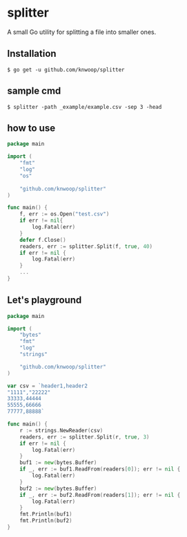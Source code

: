 # splitter

A small Go utility for splitting a file into smaller ones.

## Installation
```shell script
$ go get -u github.com/knwoop/splitter
```

## sample cmd
```shell script
$ splitter -path _example/example.csv -sep 3 -head 
```

## how to use
```go
package main

import (
    "fmt"
    "log"
    "os"
    
    "github.com/knwoop/splitter"
)

func main() {
    f, err := os.Open("test.csv")
    if err != nil{
        log.Fatal(err)
    }
    defer f.Close() 
    readers, err := splitter.Split(f, true, 40)
    if err != nil {
        log.Fatal(err)
    }
    ...
}
```

## Let's playground
```go
package main

import (
	"bytes"
	"fmt"
	"log"
	"strings"

	"github.com/knwoop/splitter"
)

var csv = `header1,header2
"1111","22222"
33333,44444
55555,66666
77777,88888`

func main() {
	r := strings.NewReader(csv)
	readers, err := splitter.Split(r, true, 3)
	if err != nil {
		log.Fatal(err)
	}
	buf1 := new(bytes.Buffer)
	if _, err := buf1.ReadFrom(readers[0]); err != nil {
		log.Fatal(err)
	}
	buf2 := new(bytes.Buffer)
	if _, err := buf2.ReadFrom(readers[1]); err != nil {
		log.Fatal(err)
	}
	fmt.Println(buf1)
	fmt.Println(buf2)
}
```
